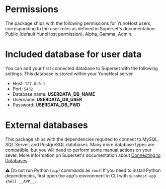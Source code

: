 # Permissions

The package ships with the following permissions for YunoHost users, corresponding to the user roles as defined in Superset's documentation:
Public (default YunoHost permission), Alpha, Gamma, Admin.

# Included database for user data

You can add your first connected database to Superset with the following settings.
This database is stored within your YunoHost server.

- Host: `127.0.0.1`
- Port: `5432`
- Database name: __USERDATA_DB_NAME__
- Username: __USERDATA_DB_USER__
- Password: __USERDATA_DB_PWD__

# External databases

This package ships with the dependencies required to connect to MySQL, SQL Server, and PostgreSQL databases.
Many more database types are compatible, but you will need to perform some manual actions on your sever.
More information on Superset's documentation about [Connecting to Databases](https://superset.apache.org/docs/configuration/databases).

⚠️ Do not run  Python (`pip`) commands as `root`!
If you need to install Python dependencies, first open the app's environment in CLI with `yunohost app shell __APP__`.